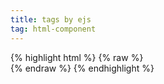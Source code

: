 ```yaml
---
title: tags by ejs
tag: html-component
---
```


{% highlight html %}
{% raw %}    
{% endraw %}
{% endhighlight %}